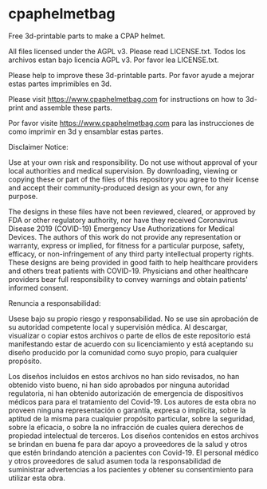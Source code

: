 # cpaphelmetbag
Free 3d-printable parts to make a CPAP helmet.

All files licensed under the AGPL v3. Please read LICENSE.txt.
Todos los archivos estan bajo licencia AGPL v3. Por favor lea LICENSE.txt.

Please help to improve these 3d-printable parts.
Por favor ayude a mejorar estas partes imprimibles en 3d.

Please visit https://www.cpaphelmetbag.com for instructions on how to 3d-print and assemble these parts.

Por favor visite https://www.cpaphelmetbag.com para las instrucciones de como imprimir en 3d y ensamblar estas partes.

Disclaimer Notice:

Use at your own risk and responsibility.  Do not use without approval of your local authorities and medical supervision.  By downloading, viewing or copying these or part of the files of this repository you agree to their license and accept their community-produced design as your own, for any purpose.

The designs in these files have not been reviewed, cleared, or approved by FDA or other regulatory authority, nor have they received Coronavirus Disease 2019 (COVID-19) Emergency Use Authorizations for Medical Devices. The authors of this work do not provide any representation or warranty, express or implied, for fitness for a particular purpose, safety, efficacy, or non-infringement of any third party intellectual property rights. These designs are being provided in good faith to help healthcare providers and others treat patients with COVID-19. Physicians and other healthcare providers bear full responsibility to convey warnings and obtain patients' informed consent.

Renuncia a responsabilidad:

Usese bajo su propio riesgo y responsabilidad.  No se use sin aprobación de su autoridad competente local y supervisión médica.  Al descargar, visualizar o copiar estos archivos o parte de ellos de este repositorio está manifestando estar de acuerdo con su licenciamiento y está aceptando su diseño producido por la comunidad como suyo propio, para cualquier propósito.

Los diseños incluidos en estos archivos no han sido revisados, no han obtenido visto bueno, ni han sido aprobados por ninguna autoridad regulatoria, ni han obtenido autorización de emergencia de dispositivos médicos para para el tratamiento del Covid-19. Los autores de esta obra no proveen ninguna representación o garantía, expresa o implícita, sobre la aptitud de la misma para cualquier propósito particular, sobre la seguridad, sobre la eficacia, o sobre la no infracción de cuales quiera derechos de propiedad intelectual de terceros. Los diseños contenidos en estos archivos se brindan en buena fe para dar apoyo a proveedores de la salud y otros que estén brindando atención a pacientes con Covid-19.  El personal médico y otros proveedores de salud asumen toda la responsabilidad de suministrar advertencias a los pacientes y obtener su consentimiento para utilizar esta obra.